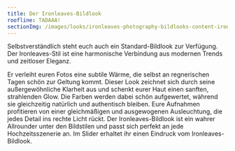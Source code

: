 ```yaml
---
title: Der Ironleaves-Bildlook
roofline: TADAAA!
sectionImg: /images/looks/ironleaves-photography-bildlooks-content-ironleaves-bildlook.jpg
---
```


Selbstverständlich steht euch auch ein Standard-Bildlook zur Verfügung. Der Ironleaves-Stil ist eine harmonische Verbindung aus modernen Trends und zeitloser Eleganz.

Er verleiht euren Fotos eine subtile Wärme, die selbst an regnerischen Tagen schön zur Geltung kommt. Dieser Look zeichnet sich durch seine außergewöhnliche Klarheit aus und schenkt eurer Haut einen sanften, strahlenden Glow. Die Farben werden dabei schön aufgewertet, während sie gleichzeitig natürlich und authentisch bleiben. Eure Aufnahmen profitieren von einer gleichmäßigen und ausgewogenen Ausleuchtung, die jedes Detail ins rechte Licht rückt. Der Ironleaves-Bildlook ist ein wahrer Allrounder unter den Bildstilen und passt sich perfekt an jede Hochzeitsszenerie an. Im Slider erhaltet ihr einen Eindruck vom Ironleaves-Bildlook.
